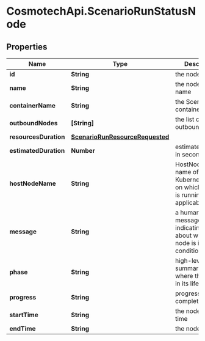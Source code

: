 # CosmotechApi.ScenarioRunStatusNode

## Properties

Name | Type | Description | Notes
------------ | ------------- | ------------- | -------------
**id** | **String** | the node id | [optional] 
**name** | **String** | the node unique name | [optional] 
**containerName** | **String** | the ScenarioRun container name | [optional] 
**outboundNodes** | **[String]** | the list of outbound nodes | [optional] [readonly] 
**resourcesDuration** | [**ScenarioRunResourceRequested**](ScenarioRunResourceRequested.md) |  | [optional] 
**estimatedDuration** | **Number** | estimatedDuration in seconds | [optional] 
**hostNodeName** | **String** | HostNodeName name of the Kubernetes node on which the Pod is running, if applicable | [optional] 
**message** | **String** | a human readable message indicating details about why the node is in this condition | [optional] 
**phase** | **String** | high-level summary of where the node is in its lifecycle | [optional] 
**progress** | **String** | progress to completion | [optional] 
**startTime** | **String** | the node start time | [optional] 
**endTime** | **String** | the node end time | [optional] 


